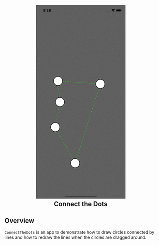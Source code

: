 <h2 align="center">
  <img src="https://github.com/manishkumar03/ConnectTheDots/blob/main/Resources/demo.gif"/><br/>
  Connect the Dots
</h2>

## Overview
`ConnectTheDots` is an app to demonstrate how to draw circles connected by lines and how to redraw the lines when the circles are dragged around.
